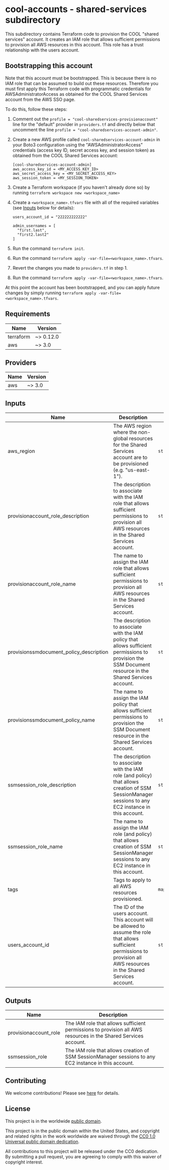 # cool-accounts - shared-services subdirectory #

This subdirectory contains Terraform code to provision the COOL
"shared services" account.  It creates an IAM role that allows
sufficient permissions to provision all AWS resources in this account.
This role has a trust relationship with the users account.

## Bootstrapping this account ##

Note that this account must be bootstrapped.  This is because there is
no IAM role that can be assumed to build out these resources.
Therefore you must first apply this Terraform code with programmatic
credentials for AWSAdministratorAccess as obtained for the COOL Shared
Services account from the AWS SSO page.

To do this, follow these steps:

1. Comment out the `profile = "cool-sharedservices-provisionaccount"`
   line for the "default" provider in `providers.tf` and directly
   below that uncomment the line `profile =
   "cool-sharedservices-account-admin"`.
1. Create a new AWS profile called `cool-sharedservices-account-admin`
   in your Boto3 configuration using the "AWSAdministratorAccess"
   credentials (access key ID, secret access key, and session token)
   as obtained from the COOL Shared Services account:

   ```console
   [cool-sharedservices-account-admin]
   aws_access_key_id = <MY_ACCESS_KEY_ID>
   aws_secret_access_key = <MY_SECRET_ACCESS_KEY>
   aws_session_token = <MY_SESSION_TOKEN>
   ```

1. Create a Terraform workspace (if you haven't already done so) by running
   `terraform workspace new <workspace_name>`
1. Create a `<workspace_name>.tfvars` file with all of the required
   variables (see [Inputs](#Inputs) below for details):

   ```console
   users_account_id = "222222222222"

   admin_usernames = [
     "first.last",
     "first2.last2"
   ]
   ```

1. Run the command `terraform init`.
1. Run the command `terraform apply
   -var-file=<workspace_name>.tfvars`.
1. Revert the changes you made to `providers.tf` in step 1.
1. Run the command `terraform apply
    -var-file=<workspace_name>.tfvars`.

At this point the account has been bootstrapped, and you can apply
future changes by simply running `terraform apply
-var-file=<workspace_name>.tfvars`.

## Requirements ##

| Name | Version |
|------|---------|
| terraform | ~> 0.12.0 |
| aws | ~> 3.0 |

## Providers ##

| Name | Version |
|------|---------|
| aws | ~> 3.0 |

## Inputs ##

| Name | Description | Type | Default | Required |
|------|-------------|------|---------|:--------:|
| aws_region | The AWS region where the non-global resources for the Shared Services account are to be provisioned (e.g. "us-east-1"). | `string` | `us-east-1` | no |
| provisionaccount_role_description | The description to associate with the IAM role that allows sufficient permissions to provision all AWS resources in the Shared Services account. | `string` | `Allows sufficient permissions to provision all AWS resources in the Shared Services account.` | no |
| provisionaccount_role_name | The name to assign the IAM role that allows sufficient permissions to provision all AWS resources in the Shared Services account. | `string` | `ProvisionAccount` | no |
| provisionssmdocument_policy_description | The description to associate with the IAM policy that allows sufficient permissions to provision the SSM Document resource in the Shared Services account. | `string` | `Allows sufficient permissions to provision the SSM Document resource in the Shared Services account.` | no |
| provisionssmdocument_policy_name | The name to assign the IAM policy that allows sufficient permissions to provision the SSM Document resource in the Shared Services account. | `string` | `ProvisionSSMDocument` | no |
| ssmsession_role_description | The description to associate with the IAM role (and policy) that allows creation of SSM SessionManager sessions to any EC2 instance in this account. | `string` | `Allows creation of SSM SessionManager sessions to any EC2 instance in this account.` | no |
| ssmsession_role_name | The name to assign the IAM role (and policy) that allows creation of SSM SessionManager sessions to any EC2 instance in this account. | `string` | `StartStopSSMSession` | no |
| tags | Tags to apply to all AWS resources provisioned. | `map(string)` | `{}` | no |
| users_account_id | The ID of the users account.  This account will be allowed to assume the role that allows sufficient permissions to provision all AWS resources in the Shared Services account. | `string` | n/a | yes |

## Outputs ##

| Name | Description |
|------|-------------|
| provisionaccount_role | The IAM role that allows sufficient permissions to provision all AWS resources in the Shared Services account. |
| ssmsession_role | The IAM role that allows creation of SSM SessionManager sessions to any EC2 instance in this account. |

## Contributing ##

We welcome contributions!  Please see [here](CONTRIBUTING.md) for
details.

## License ##

This project is in the worldwide [public domain](LICENSE).

This project is in the public domain within the United States, and
copyright and related rights in the work worldwide are waived through
the [CC0 1.0 Universal public domain
dedication](https://creativecommons.org/publicdomain/zero/1.0/).

All contributions to this project will be released under the CC0
dedication. By submitting a pull request, you are agreeing to comply
with this waiver of copyright interest.
